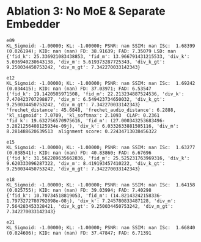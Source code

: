# Ablation 3: No MoE & Separate Embedder

    e09
    KL_Sigmoid: -1.00000; KL: -1.00000; PSNR: nan SSIM: nan ISc:  1.68399 (0.026194); KID: nan (nan) FD: 38.91639; FAD: 7.35079 LSD: nan
    {'fid_k': 25.336921083438853, 'fid_m': 13.966791431215533, 'div_k': 5.036940230643138, 'div_m': 5.619373287725343, 'div_k_gt': 9.250034450753242, 'div_m_gt': 7.342270033142343}

    e12
    KL_Sigmoid: -1.00000; KL: -1.00000; PSNR: nan SSIM: nan ISc:  1.69242 (0.034415); KID: nan (nan) FD: 37.03971; FAD: 6.53547
    {'fid_k': 19.1420505971508, 'fid_m': 22.213234887524536, 'div_k': 7.470423707298877, 'div_m': 6.549423734650032, 'div_k_gt': 9.250034450753242, 'div_m_gt': 7.342270033142343}
    'frechet_distance': 45.6848, 'frechet_audio_distance': 6.2888, 'kl_sigmoid': 7.0709, 'kl_softmax': 2.1093  CLAP: 0.2361
    'fid_k': 19.632756570975616, 'fid_m': (27.000343253683496-3.2821256408125934e-09j), 'div_k': 6.0332633881505116, 'div_m': 8.281488620639513  alignment score: 0.22434713038456322

    e15
    KL_Sigmoid: -1.00000; KL: -1.00000; PSNR: nan SSIM: nan ISc:  1.63277 (0.038541); KID: nan (nan) FD: 40.83860; FAD: 6.67696 
    {'fid_k': 31.562289635662836, 'fid_m': 25.525231763969316, 'div_k': 9.620333096287322, 'div_m': 8.419193457410222, 'div_k_gt': 9.250034450753242, 'div_m_gt': 7.342270033142343}

    e18
    KL_Sigmoid: -1.00000; KL: -1.00000; PSNR: nan SSIM: nan ISc:  1.64158 (0.025755); KID: nan (nan) FD: 39.03994; FAD: 7.40298
    {'fid_k': 10.70734518819053, 'fid_m': (14.82143242158336-1.7973272780792098e-08j), 'div_k': 7.245780833487128, 'div_m': 7.564283453328421, 'div_k_gt': 9.250034450753242, 'div_m_gt': 7.342270033142343}

    e21
    KL_Sigmoid: -1.00000; KL: -1.00000; PSNR: nan SSIM: nan ISc:  1.66840 (0.024606); KID: nan (nan) FD: 37.47847; FAD: 6.71391
